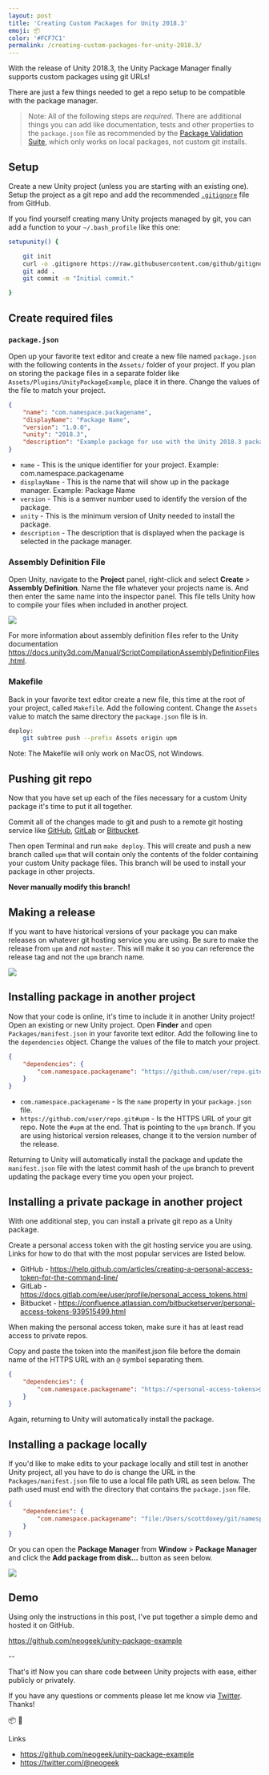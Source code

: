 ```yaml
---
layout: post
title: 'Creating Custom Packages for Unity 2018.3'
emoji: 📦
color: '#FCF7C1'
permalink: /creating-custom-packages-for-unity-2018.3/
---
```


With the release of Unity 2018.3, the Unity Package Manager finally supports custom packages using git URLs!

There are just a few things needed to get a repo setup to be compatible with the package manager.

> Note: All of the following steps are _required_. There are additional things you can add like documentation, tests and other properties to the `package.json` file as recommended by the [Package Validation Suite](https://docs.unity3d.com/Packages/com.unity.package-validation-suite@0.4/manual/index.html), which only works on local packages, not custom git installs.

## Setup

Create a new Unity project (unless you are starting with an existing one). Setup the project as a git repo and add the recommended [`.gitignore`](https://github.com/github/gitignore/blob/master/Unity.gitignore) file from GitHub.

If you find yourself creating many Unity projects managed by git, you can add a function to your `~/.bash_profile` like this one:

```bash
setupunity() {

    git init
    curl -o .gitignore https://raw.githubusercontent.com/github/gitignore/master/Unity.gitignore
    git add .
    git commit -m "Initial commit."

}
```

## Create required files

### `package.json`

Open up your favorite text editor and create a new file named `package.json` with the following contents in the `Assets/` folder of your project. If you plan on storing the package files in a separate folder like `Assets/Plugins/UnityPackageExample`, place it in there. Change the values of the file to match your project.

```json
{
    "name": "com.namespace.packagename",
    "displayName": "Package Name",
    "version": "1.0.0",
    "unity": "2018.3",
    "description": "Example package for use with the Unity 2018.3 package manager."
}
```

-   `name` - This is the unique identifier for your project. Example: com.namespace.packagename
-   `displayName` - This is the name that will show up in the package manager. Example: Package Name
-   `version` - This is a semver number used to identify the version of the package.
-   `unity` - This is the minimum version of Unity needed to install the package.
-   `description` - The description that is displayed when the package is selected in the package manager.

### Assembly Definition File

Open Unity, navigate to the **Project** panel, right-click and select **Create** > **Assembly Definition**. Name the file whatever your projects name is. And then enter the same name into the inspector panel. This file tells Unity how to compile your files when included in another project.

![](/images/creating-custom-packages-for-unity-2018.3--assembly-definition-file.png)

For more information about assembly definition files refer to the Unity documentation <https://docs.unity3d.com/Manual/ScriptCompilationAssemblyDefinitionFiles.html>.

### Makefile

Back in your favorite text editor create a new file, this time at the root of your project, called `Makefile`. Add the following content. Change the `Assets` value to match the same directory the `package.json` file is in.

```bash
deploy:
	git subtree push --prefix Assets origin upm
```

Note: The Makefile will only work on MacOS, not Windows.

## Pushing git repo

Now that you have set up each of the files necessary for a custom Unity package it's time to put it all together.

Commit all of the changes made to git and push to a remote git hosting service like [GitHub](https://github.com/), [GitLab](https://about.gitlab.com/) or [Bitbucket](https://bitbucket.org/product).

Then open Terminal and run `make deploy`. This will create and push a new branch called `upm` that will contain only the contents of the folder containing your custom Unity package files. This branch will be used to install your package in other projects.

**Never manually modify this branch!**

## Making a release

If you want to have historical versions of your package you can make releases on whatever git hosting service you are using. Be sure to make the release from `upm` and _not_ `master`. This will make it so you can reference the release tag and not the `upm` branch name.

![](/images/creating-custom-packages-for-unity-2018.3--git-release.png)

## Installing package in another project

Now that your code is online, it's time to include it in another Unity project! Open an existing or new Unity project. Open **Finder** and open `Packages/manifest.json` in your favorite text editor. Add the following line to the `dependencies` object. Change the values of the file to match your project.

```json
{
    "dependencies": {
        "com.namespace.packagename": "https://github.com/user/repo.git#upm"
    }
}
```

-   `com.namespace.packagename` - Is the `name` property in your `package.json` file.
-   `https://github.com/user/repo.git#upm` - Is the HTTPS URL of your git repo. Note the `#upm` at the end. That is pointing to the `upm` branch. If you are using historical version releases, change it to the version number of the release.

Returning to Unity will automatically install the package and update the `manifest.json` file with the latest commit hash of the `upm` branch to prevent updating the package every time you open your project.

## Installing a private package in another project

With one additional step, you can install a private git repo as a Unity package.

Create a personal access token with the git hosting service you are using. Links for how to do that with the most popular services are listed below.

-   GitHub - <https://help.github.com/articles/creating-a-personal-access-token-for-the-command-line/>
-   GitLab - <https://docs.gitlab.com/ee/user/profile/personal_access_tokens.html>
-   Bitbucket - <https://confluence.atlassian.com/bitbucketserver/personal-access-tokens-939515499.html>

When making the personal access token, make sure it has at least read access to private repos.

Copy and paste the token into the manifest.json file before the domain name of the HTTPS URL with an `@` symbol separating them.

```json
{
    "dependencies": {
        "com.namespace.packagename": "https://<personal-access-tokens>@github.com/user/repo.git#upm"
    }
}
```

Again, returning to Unity will automatically install the package.

## Installing a package locally

If you'd like to make edits to your package locally and still test in another Unity project, all you have to do is change the URL in the `Packages/manifest.json` file to use a local file path URL as seen below. The path used must end with the directory that contains the `package.json` file.

```json
{
    "dependencies": {
        "com.namespace.packagename": "file:/Users/scottdoxey/git/namespace.packagename/Assets"
    }
}
```

Or you can open the **Package Manager** from **Window** > **Package Manager** and click the **Add package from disk...** button as seen below.

![](/images/creating-custom-packages-for-unity-2018.3--package-manager.png)

## Demo

Using only the instructions in this post, I've put together a simple demo and hosted it on GitHub.

<https://github.com/neogeek/unity-package-example>

--

That's it! Now you can share code between Unity projects with ease, either publicly or privately.

If you have any questions or comments please let me know via [Twitter](https://twitter.com/@neogeek). Thanks!

📦 🎉

Links

-   <https://github.com/neogeek/unity-package-example>
-   <https://twitter.com/@neogeek>

